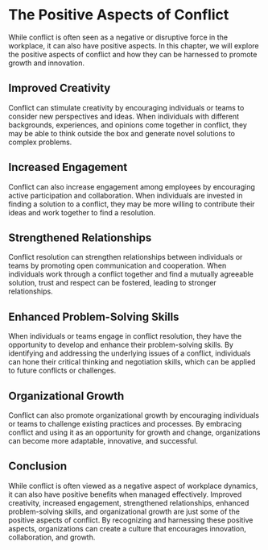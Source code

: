 The Positive Aspects of Conflict
===================================================================

While conflict is often seen as a negative or disruptive force in the workplace, it can also have positive aspects. In this chapter, we will explore the positive aspects of conflict and how they can be harnessed to promote growth and innovation.

Improved Creativity
-------------------

Conflict can stimulate creativity by encouraging individuals or teams to consider new perspectives and ideas. When individuals with different backgrounds, experiences, and opinions come together in conflict, they may be able to think outside the box and generate novel solutions to complex problems.

Increased Engagement
--------------------

Conflict can also increase engagement among employees by encouraging active participation and collaboration. When individuals are invested in finding a solution to a conflict, they may be more willing to contribute their ideas and work together to find a resolution.

Strengthened Relationships
--------------------------

Conflict resolution can strengthen relationships between individuals or teams by promoting open communication and cooperation. When individuals work through a conflict together and find a mutually agreeable solution, trust and respect can be fostered, leading to stronger relationships.

Enhanced Problem-Solving Skills
-------------------------------

When individuals or teams engage in conflict resolution, they have the opportunity to develop and enhance their problem-solving skills. By identifying and addressing the underlying issues of a conflict, individuals can hone their critical thinking and negotiation skills, which can be applied to future conflicts or challenges.

Organizational Growth
---------------------

Conflict can also promote organizational growth by encouraging individuals or teams to challenge existing practices and processes. By embracing conflict and using it as an opportunity for growth and change, organizations can become more adaptable, innovative, and successful.

Conclusion
----------

While conflict is often viewed as a negative aspect of workplace dynamics, it can also have positive benefits when managed effectively. Improved creativity, increased engagement, strengthened relationships, enhanced problem-solving skills, and organizational growth are just some of the positive aspects of conflict. By recognizing and harnessing these positive aspects, organizations can create a culture that encourages innovation, collaboration, and growth.
